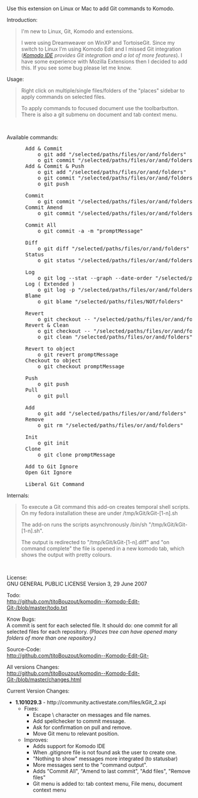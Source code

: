 Use this extension on Linux or Mac to add Git commands to Komodo.

Introduction:

<blockquote>
I'm new to Linux, Git, Komodo and extensions. 

I were using Dreamweaver on WinXP and TortoiseGit. Since my switch to Linux I'm using Komodo Edit and I missed Git integration (<em><a href="http://www.activestate.com/komodo-ide/features">Komodo IDE</a> provides Git integration and a lot of more features</em>).
 I have some experience with Mozilla Extensions then I decided to add this. If you see some bug please let me know.
</blockquote>

Usage:

<blockquote>
Right click on multiple/single files/folders of the "places" sidebar to apply commands on selected files.

To apply commands to focused document use the toolbarbutton. There is also a git submenu on document and tab context menu.

</blockquote><br/>

Available commands:
<pre>
      Add & Commit
          o git add "/selected/paths/files/or/and/folders"
          o git commit "/selected/paths/files/or/and/folders" -m "promptMessage"
      Add & Commit & Push
          o git add "/selected/paths/files/or/and/folders"
          o git commit "/selected/paths/files/or/and/folders" -m "promptMessage"
          o git push

      Commit
          o git commit "/selected/paths/files/or/and/folders" -m "promptMessage"
      Commit Amend
          o git commit "/selected/paths/files/or/and/folders" --amend -C HEAD
		  
      Commit All
          o git commit -a -m "promptMessage"
		  
      Diff
          o git diff "/selected/paths/files/or/and/folders"
      Status
          o git status "/selected/paths/files/or/and/folders"

      Log
          o git log --stat --graph --date-order "/selected/paths/files/or/and/folders"   
      Log ( Extended )
          o git log -p "/selected/paths/files/or/and/folders"
      Blame
          o git blame "/selected/paths/files/NOT/folders"

      Revert
          o git checkout -- "/selected/paths/files/or/and/folders"
      Revert & Clean
          o git checkout -- "/selected/paths/files/or/and/folders"
          o git clean "/selected/paths/files/or/and/folders" -f -d

      Revert to object
          o git revert promptMessage
      Checkout to object
          o git checkout promptMessage

      Push
          o git push
      Pull
          o git pull

      Add
          o git add "/selected/paths/files/or/and/folders"
      Remove
          o git rm "/selected/paths/files/or/and/folders"
		  
      Init
          o git init
      Clone
          o git clone promptMessage

      Add to Git Ignore
      Open Git Ignore
	  
	  Liberal Git Command
</pre>

Internals:
<blockquote>
To execute a Git command this add-on creates temporal shell scripts. On my fedora installation these are under /tmp/kGit/kGit-[1-n].sh

The add-on runs the scripts asynchronously /bin/sh "/tmp/kGit/kGit-[1-n].sh".

The output is redirected to "/tmp/kGit/kGit-[1-n].diff" and "on command complete" the file is opened in a new komodo tab, which shows the output with pretty colours.
</blockquote><br/>

License:<br/>
GNU GENERAL PUBLIC LICENSE Version 3, 29 June 2007

Todo:<br/>
http://github.com/titoBouzout/komodin--Komodo-Edit-Git-/blob/master/todo.txt

Know Bugs:<br/>
A commit is sent for each selected file. It should do: one commit for all selected files for each repository. <em>(Places tree can have opened many folders of more than one repository.)
</em>

Source-Code:<br/>
http://github.com/titoBouzout/komodin--Komodo-Edit-Git-

All versions Changes:<br/>
http://github.com/titoBouzout/komodin--Komodo-Edit-Git-/blob/master/changes.html

Current Version Changes:

  <ul>
  <li>
	<b>1.101029.3</b> - http://community.activestate.com/files/kGit_2.xpi
	<ul>
	  <li>Fixes:
	  <ul>
		<li>Escape \ character on messages and file names.
		<li>Add spellchecker to commit message.
		<li>Ask for confirmation on pull and remove.
		<li>Move Git menu to relevant position.
	  </ul>
	  <li>Improves:
	  <ul>
		<li>Adds support for Komodo IDE
		<li>When .gitignore file is not found ask the user to create one.
		<li>"Nothing to show" messages more integrated (to statusbar)
		<li>More messages sent to the "command output".
		<li>Adds "Commit All", "Amend to last commit", "Add files", "Remove files"
		<li>Git menu is added to: tab context menu, File menu, document context menu
	  </ul>
	</ul>
  </li>
  </ul>


